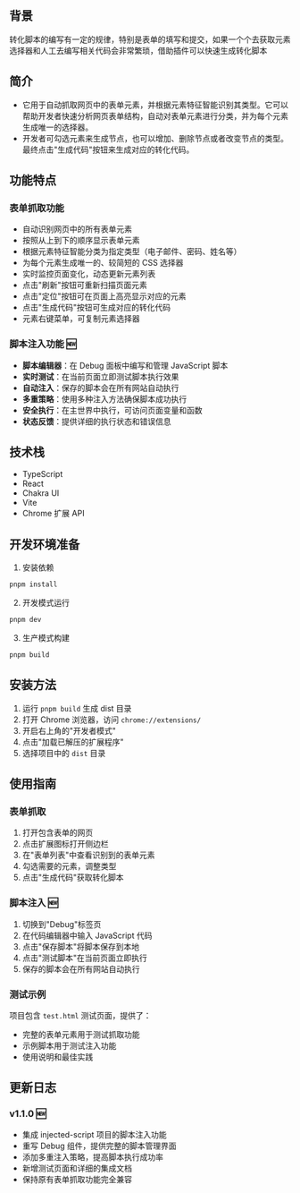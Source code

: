 ## 背景

转化脚本的编写有一定的规律，特别是表单的填写和提交，如果一个个去获取元素选择器和人工去编写相关代码会非常繁琐，借助插件可以快速生成转化脚本

## 简介

- 它用于自动抓取网页中的表单元素，并根据元素特征智能识别其类型。它可以帮助开发者快速分析网页表单结构，自动对表单元素进行分类，并为每个元素生成唯一的选择器。
- 开发者可勾选元素来生成节点，也可以增加、删除节点或者改变节点的类型。最终点击"生成代码"按钮来生成对应的转化代码。

## 功能特点

### 表单抓取功能

- 自动识别网页中的所有表单元素
- 按照从上到下的顺序显示表单元素
- 根据元素特征智能分类为指定类型（电子邮件、密码、姓名等）
- 为每个元素生成唯一的、较简短的 CSS 选择器
- 实时监控页面变化，动态更新元素列表
- 点击"刷新"按钮可重新扫描页面元素
- 点击"定位"按钮可在页面上高亮显示对应的元素
- 点击"生成代码"按钮可生成对应的转化代码
- 元素右键菜单，可复制元素选择器

### 脚本注入功能 🆕

- **脚本编辑器**：在 Debug 面板中编写和管理 JavaScript 脚本
- **实时测试**：在当前页面立即测试脚本执行效果
- **自动注入**：保存的脚本会在所有网站自动执行
- **多重策略**：使用多种注入方法确保脚本成功执行
- **安全执行**：在主世界中执行，可访问页面变量和函数
- **状态反馈**：提供详细的执行状态和错误信息

## 技术栈

- TypeScript
- React
- Chakra UI
- Vite
- Chrome 扩展 API

## 开发环境准备

1. 安装依赖

```bash
pnpm install
```

2. 开发模式运行

```bash
pnpm dev
```

3. 生产模式构建

```bash
pnpm build
```

## 安装方法

1. 运行 `pnpm build` 生成 dist 目录
2. 打开 Chrome 浏览器，访问 `chrome://extensions/`
3. 开启右上角的"开发者模式"
4. 点击"加载已解压的扩展程序"
5. 选择项目中的 `dist` 目录

## 使用指南

### 表单抓取

1. 打开包含表单的网页
2. 点击扩展图标打开侧边栏
3. 在"表单列表"中查看识别到的表单元素
4. 勾选需要的元素，调整类型
5. 点击"生成代码"获取转化脚本

### 脚本注入 🆕

1. 切换到"Debug"标签页
2. 在代码编辑器中输入 JavaScript 代码
3. 点击"保存脚本"将脚本保存到本地
4. 点击"测试脚本"在当前页面立即执行
5. 保存的脚本会在所有网站自动执行

### 测试示例

项目包含 `test.html` 测试页面，提供了：

- 完整的表单元素用于测试抓取功能
- 示例脚本用于测试注入功能
- 使用说明和最佳实践

## 更新日志

### v1.1.0 🆕

- 集成 injected-script 项目的脚本注入功能
- 重写 Debug 组件，提供完整的脚本管理界面
- 添加多重注入策略，提高脚本执行成功率
- 新增测试页面和详细的集成文档
- 保持原有表单抓取功能完全兼容
